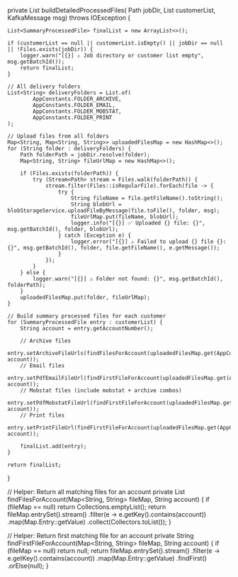 private List<SummaryProcessedFile> buildDetailedProcessedFiles(
        Path jobDir,
        List<SummaryProcessedFile> customerList,
        KafkaMessage msg) throws IOException {

    List<SummaryProcessedFile> finalList = new ArrayList<>();

    if (customerList == null || customerList.isEmpty() || jobDir == null || !Files.exists(jobDir)) {
        logger.warn("[{}] ⚠️ Job directory or customer list empty", msg.getBatchId());
        return finalList;
    }

    // All delivery folders
    List<String> deliveryFolders = List.of(
            AppConstants.FOLDER_ARCHIVE,
            AppConstants.FOLDER_EMAIL,
            AppConstants.FOLDER_MOBSTAT,
            AppConstants.FOLDER_PRINT
    );

    // Upload files from all folders
    Map<String, Map<String, String>> uploadedFilesMap = new HashMap<>();
    for (String folder : deliveryFolders) {
        Path folderPath = jobDir.resolve(folder);
        Map<String, String> fileUrlMap = new HashMap<>();

        if (Files.exists(folderPath)) {
            try (Stream<Path> stream = Files.walk(folderPath)) {
                stream.filter(Files::isRegularFile).forEach(file -> {
                    try {
                        String fileName = file.getFileName().toString();
                        String blobUrl = blobStorageService.uploadFileByMessage(file.toFile(), folder, msg);
                        fileUrlMap.put(fileName, blobUrl);
                        logger.info("[{}] ✅ Uploaded {} file: {}", msg.getBatchId(), folder, blobUrl);
                    } catch (Exception e) {
                        logger.error("[{}] ⚠️ Failed to upload {} file {}: {}", msg.getBatchId(), folder, file.getFileName(), e.getMessage());
                    }
                });
            }
        } else {
            logger.warn("[{}] ⚠️ Folder not found: {}", msg.getBatchId(), folderPath);
        }
        uploadedFilesMap.put(folder, fileUrlMap);
    }

    // Build summary processed files for each customer
    for (SummaryProcessedFile entry : customerList) {
        String account = entry.getAccountNumber();

        // Archive files
        entry.setArchiveFileUrls(findFilesForAccount(uploadedFilesMap.get(AppConstants.FOLDER_ARCHIVE), account));
        // Email files
        entry.setPdfEmailFileUrl(findFirstFileForAccount(uploadedFilesMap.get(AppConstants.FOLDER_EMAIL), account));
        // Mobstat files (include mobstat + archive combos)
        entry.setPdfMobstatFileUrl(findFirstFileForAccount(uploadedFilesMap.get(AppConstants.FOLDER_MOBSTAT), account));
        // Print files
        entry.setPrintFileUrl(findFirstFileForAccount(uploadedFilesMap.get(AppConstants.FOLDER_PRINT), account));

        finalList.add(entry);
    }

    return finalList;
}

// Helper: Return all matching files for an account
private List<String> findFilesForAccount(Map<String, String> fileMap, String account) {
    if (fileMap == null) return Collections.emptyList();
    return fileMap.entrySet().stream()
            .filter(e -> e.getKey().contains(account))
            .map(Map.Entry::getValue)
            .collect(Collectors.toList());
}

// Helper: Return first matching file for an account
private String findFirstFileForAccount(Map<String, String> fileMap, String account) {
    if (fileMap == null) return null;
    return fileMap.entrySet().stream()
            .filter(e -> e.getKey().contains(account))
            .map(Map.Entry::getValue)
            .findFirst()
            .orElse(null);
}
